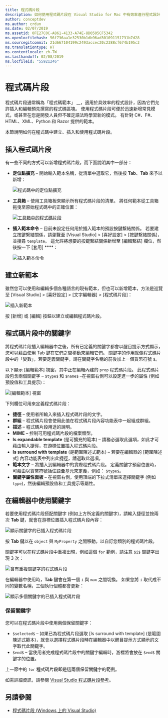 ```yaml
---
title: 程式碼片段
description: 如何使用程式碼片段在 Visual Studio for Mac 中有效率進行程式設計
author: conceptdev
ms.author: crdun
ms.date: 02/07/2019
ms.assetid: 0FE27C0C-A861-4133-A74E-8D0505CF5342
ms.openlocfilehash: 56f736aa1e32530b1db96ad301091151731b7d28
ms.sourcegitcommit: 21d667104199c2493accec20c2388cf674b195c3
ms.translationtype: HT
ms.contentlocale: zh-TW
ms.lasthandoff: 02/08/2019
ms.locfileid: "55921246"
---
```

# <a name="code-snippets"></a>程式碼片段

程式碼片段通常稱為「程式碼範本」 __，適用於具效率的程式設計，因為它們允許插入和編輯預先撰寫的程式碼區塊。 使用程式碼片段可便於迅速新增常見模式，或甚至在您是開發人員但不確定語法時學習新的模式。 有針對 C#、F#、HTML、XML、Python 和 Razor 提供的範本。

本節說明如何在程式碼中建立、插入和使用程式碼片段。

## <a name="inserting-a-snippet"></a>插入程式碼片段

有一些不同的方式可以新增程式碼片段，而下面說明其中一部分：

- **定位點擴充** &ndash; 開始輸入範本名稱，從清單中選取它，然後按 **Tab**、**Tab** 來予以新增：

  ![程式碼中的定位點擴充](media/source-editor-image13.png)

- **工具箱** &ndash; 使用工具箱板來顯示所有程式碼片段的清單。 將任何範本從工具箱拖曳至原始程式碼中的正確位置：

  [![工具箱中的程式碼片段](media/source-editor-image14-sml.png)](media/source-editor-image14.png#lightbox)

- **插入範本命令** &ndash; 目前未設定任何用於插入範本的預設按鍵繫結關係。 若要建立按鍵繫結關係，請瀏覽至 [Visual Studio] > [喜好設定] > [按鍵繫結關係]，並搜尋 `template`。 這允許將想要的按鍵繫結關係新增至 [編輯繫結] 欄位，然後按一下 [套用] ****：

  ![插入範本命令](media/source-editor-image15.png)

## <a name="creating-a-new-template"></a>建立新範本

雖然您可以使用和編輯多個各種語言的現有範本，但也可以新增範本，方法是巡覽至 [Visual Studio] > [喜好設定] > [文字編輯器] > [程式碼片段]：

![插入新範本](media/source-editor-image12.png)

按 [新增] 或 [編輯] 按鈕以建立或編輯程式碼片段。

## <a name="keywords-in-code-snippets"></a>程式碼片段中的關鍵字

將程式碼片段插入編輯器中之後，所有已定義的關鍵字都會以醒目提示方式顯示，您可以藉由使用 Tab 鍵在它們之間移動來編輯它們。 關鍵字的作用就像程式碼片段中的「變數」，若要定義關鍵字，請在關鍵字名稱的前後加上一個貨幣符號 `$`。 

以下顯示 [編輯範本] 視窗，其中正在編輯內建的 `prop` 程式碼片段。 此程式碼片段包含兩個關鍵字 &ndash; `$type$` 和 `$name$` &ndash;在視窗右側可以設定進一步的屬性 (例如預設值和工具提示)：

![[編輯範本] 視窗](media/source-editor-image12z.png)

下列欄位可用來定義程式碼片段：

- **捷徑** &ndash; 使用者所輸入來插入程式碼片段的文字。
- **群組** &ndash; 程式碼片段會使用此值在程式碼片段內容功能表中一起組成群組。
- **描述** &ndash; 程式碼片段用途的說明。
- **MIME** &ndash; 控制可用程式碼片段的檔案類型。
- **Is expandable template** \(是可擴充的範本\) &ndash; 請務必選取此選項，如此才可藉由輸入捷徑，在游標位置插入程式碼片段。
- **Is surround with template** \(是範圍陳述式範本\) &ndash; 若要在編輯器的 [範圍陳述式] 內容功能表中列出此捷徑，請選取此選項。
- **範本文字** &ndash; 將插入到編輯器中的實際程式碼片段。 定義關鍵字預留位置時，可藉由以貨幣符號括住語彙基元來定義，例如： `$type$`。
- **關鍵字屬性面板** &ndash; 在視窗右側，使用頂端的下拉式清單來選擇關鍵字 (例如 `type`)，然後編輯預設值和工具提示等屬性。

## <a name="using-keywords-in-the-editor"></a>在編輯器中使用關鍵字

若要使用程式碼片段搭配關鍵字 (例如上方所定義的關鍵字)，請輸入捷徑並按兩次 **Tab** 鍵，就會在游標位置插入程式碼片段內容：

![顯示關鍵字的已插入程式碼片段](media/source-editor-image12a.png)

按 **Tab** 鍵以在 `object` 與 `MyProperty` 之間移動，以自訂您類別的程式碼片段。

關鍵字可以在程式碼片段中重複出現，例如這個 `for` 範例，請注意 `$i$` 關鍵字出現 3 次：

![含有重複關鍵字的程式碼片段](media/source-editor-image12b.png)

在編輯器中使用時，**Tab** 鍵會在第一個 `i` 與 `max` 之間切換。 如果您將 `i` 取代成不同的變數名稱，三個執行個體都會更新：

![顯示多個關鍵字的已插入程式碼片段](media/source-editor-image12c.png)

### <a name="reserved-keywords"></a>保留關鍵字

您可以在程式碼片段中使用兩個保留關鍵字：

- `$selected$` &ndash; 如果已為程式碼片段選取 [Is surround with template] \(是範圍陳述式範本\)，就會以選擇程式碼片段時在編輯器中以醒目提示方式顯示的文字取代此關鍵字。
- `$end$` &ndash; 當使用者完成程式碼片段中的關鍵字編輯時，游標將會放在 `$end$` 關鍵字的位置。

上一節中的 `for` 程式碼片段即是這兩個保留關鍵字的範例。

如需詳細資訊，請參閱 [Visual Studio 程式碼片段參考](/visualstudio/ide/code-snippets-schema-reference#keywords)。

## <a name="see-also"></a>另請參閱

- [程式碼片段 (Windows 上的 Visual Studio)](/visualstudio/ide/code-snippets)